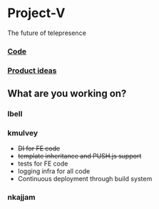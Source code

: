 Project-V
=========

The future of telepresence

### [Code](https://github.com/logie17/Project-V/blob/master/docs/CODE.md)
### [Product ideas](https://github.com/logie17/Project-V/blob/master/docs/PRODUCT.md)

## What are you working on?
### lbell
### kmulvey
* ~~DI for FE code~~
* ~~template inheritance and PUSH.js support~~
* tests for FE code
* logging infra for all code
* Continuous deployment through build system

### nkajjam

